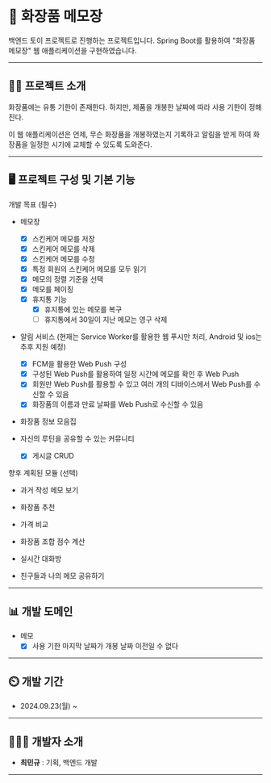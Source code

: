 ﻿# 📝 화장품 메모장

백엔드 토이 프로젝트로 진행하는 프로젝트입니다. Spring Boot를 활용하여 "화장품 메모장" 웹 애플리케이션을 구현하였습니다.

----

## 👨‍🏫 프로젝트 소개

화장품에는 유통 기한이 존재한다. 하지만, 제품을 개봉한 날짜에 따라 사용 기한이 정해진다.


이 웹 애플리케이션은 언제, 무슨 화장품을 개봉하였는지 기록하고 알림을 받게 하여 화장품을 일정한 시기에 교체할 수 있도록 도와준다.

----

## 🖥 프로젝트 구성 및 기본 기능

개발 목표 (필수)

- 메모장
  - [x] 스킨케어 메모를 저장
  - [X] 스킨케어 메모를 삭제
  - [X] 스킨케어 메모를 수정
  - [X] 특정 회원의 스킨케어 메모를 모두 읽기
  - [X] 메모의 정렬 기준을 선택
  - [X] 메모를 페이징
  - [X] 휴지통 기능
    - [X] 휴지통에 있는 메모를 복구
    - [ ] 휴지통에서 30일이 지난 메모는 영구 삭제

- 알림 서비스 (현재는 Service Worker를 활용한 웹 푸시만 처리, Android 및 ios는 추후 지원 예정)
  - [x] FCM을 활용한 Web Push 구성
  - [x] 구성된 Web Push를 활용하여 일정 시간에 메모를 확인 후 Web Push
  - [x] 회원만 Web Push를 활용할 수 있고 여러 개의 디바이스에서 Web Push를 수신할 수 있음
  - [x] 화장품의 이름과 만료 날짜를 Web Push로 수신할 수 있음

- 화장품 정보 모음집

- 자신의 루틴을 공유할 수 있는 커뮤니티
  - [X] 게시글 CRUD


향후 계획된 모듈 (선택)

- 과거 작성 메모 보기

- 화장품 추천

- 가격 비교

- 화장품 조합 점수 계산

- 실시간 대화방

- 친구들과 나의 메모 공유하기
----

## 📊 개발 도메인

- 메모
  - [x] 사용 기한 마지막 날짜가 개봉 날짜 이전일 수 없다

----

## ⏲️ 개발 기간

- 2024.09.23(월) ~
----

## 🧑‍🤝‍🧑 개발자 소개

- **최민규** : 기획, 백엔드 개발
----